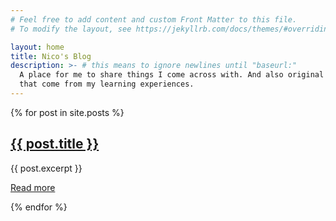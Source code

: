 ```yaml
---
# Feel free to add content and custom Front Matter to this file.
# To modify the layout, see https://jekyllrb.com/docs/themes/#overriding-theme-defaults

layout: home
title: Nico's Blog
description: >- # this means to ignore newlines until "baseurl:"
  A place for me to share things I come across with. And also original thoughts and ideas
  that come from my learning experiences.
---
```


{% for post in site.posts %}

  <article>
    <h2><a href="{{ post.url }}">{{ post.title }}</a></h2>
    <p>{{ post.excerpt }}</p>
    <p><a href="{{ post.url }}">Read more</a></p>
  </article>
{% endfor %}
